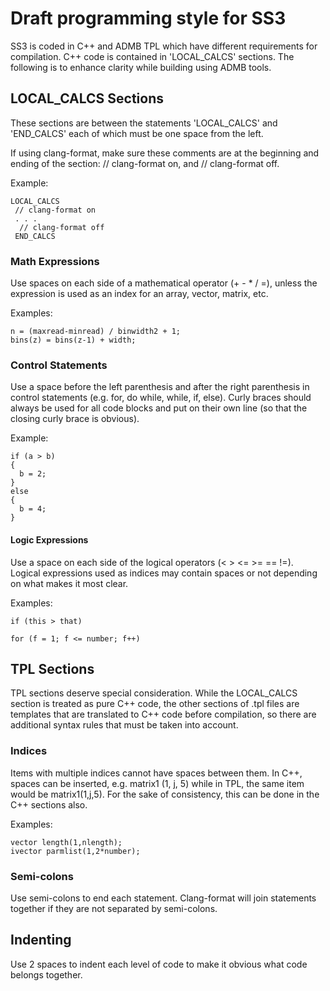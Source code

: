 # Draft programming style for SS3
SS3 is coded in C++ and ADMB TPL which have different requirements for compilation.
C++ code is contained in 'LOCAL_CALCS' sections.
The following is to enhance clarity while building using ADMB tools. 

## LOCAL_CALCS Sections
These sections are between the statements 'LOCAL_CALCS' and 'END_CALCS'
each of which must be one space from the left.

If using clang-format, make
sure these comments are at the beginning and ending of the section:
// clang-format on, and
// clang-format off.

Example:

    LOCAL_CALCS
     // clang-format on
     . . .
      // clang-format off
     END_CALCS


### Math Expressions
Use spaces on each side of a mathematical operator (+ - * / =), unless
the expression is used as an index for an array, vector, matrix, etc.

Examples:

    n = (maxread-minread) / binwidth2 + 1;
    bins(z) = bins(z-1) + width;

### Control Statements
Use a space before the left parenthesis and after the right
parenthesis in control statements (e.g. for, do while, while, if, else).
Curly braces should always be used for all code blocks and put on their
own line (so that the closing curly brace is obvious).

Example:

    if (a > b)
    {
      b = 2;
    }
    else
    {
      b = 4;
    }

#### Logic Expressions
Use a space on each side of the logical operators (< > <= >= == !=).
Logical expressions used as indices may contain spaces or not
depending on what makes it most clear.

Examples:

    if (this > that)

    for (f = 1; f <= number; f++)


## TPL Sections
TPL sections deserve special consideration.
While the LOCAL_CALCS section is treated as pure C++ code,
the other sections of .tpl files are templates that are
translated to C++ code before compilation, so there are
additional syntax rules that must be taken into account.

### Indices
Items with multiple indices cannot have spaces between them.
In C++, spaces can be inserted, e.g. matrix1 (1, j, 5) while in
TPL, the same item would be matrix1(1,j,5). For the sake of
consistency, this can be done in the C++ sections also.

Examples:

    vector length(1,nlength);
    ivector parmlist(1,2*number);

### Semi-colons
Use semi-colons to end each statement.
Clang-format will join statements together if they are not separated
by semi-colons.

## Indenting
Use 2 spaces to indent each level of code to make it obvious what
code belongs together.
